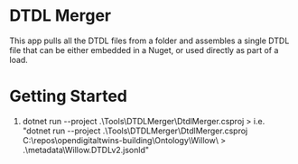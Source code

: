 # DTDL Merger

This app pulls all the DTDL files from a folder and assembles a single DTDL file that can be either embedded in a Nuget, or used directly as part of a load.

# Getting Started

1. dotnet run --project .\Tools\DTDLMerger\DtdlMerger.csproj <inputdirectoryroot> > <outputfile>
i.e. "dotnet run --project .\Tools\DTDLMerger\DtdlMerger.csproj C:\repos\opendigitaltwins-building\Ontology\Willow\ > .\metadata\Willow.DTDLv2.jsonld"
